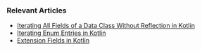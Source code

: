 ### Relevant Articles

- [Iterating All Fields of a Data Class Without Reflection in Kotlin](https://www.baeldung.com/kotlin/data-class-get-fields-no-reflection)
- [Iterating Enum Entries in Kotlin](https://www.baeldung.com/kotlin/enum-iterate-entries)
- [Extension Fields in Kotlin](https://www.baeldung.com/kotlin/extension-fields)
